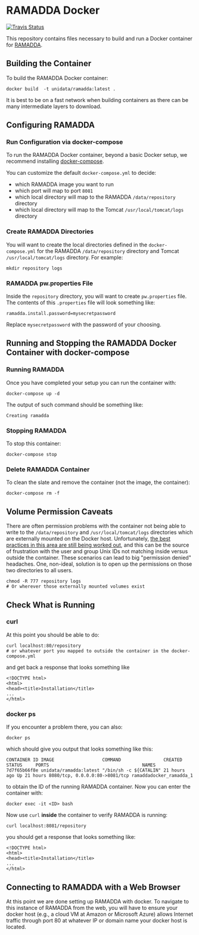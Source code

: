 # RAMADDA Docker

[![Travis Status](https://travis-ci.org/Unidata/ramadda-docker.svg?branch=master)](https://travis-ci.org/Unidata/ramadda-docker)

This repository contains files necessary to build and run a Docker container for [RAMADDA](https://sourceforge.net/projects/ramadda/). 

## Building the Container

To build the RAMADDA Docker container:

    docker build  -t unidata/ramadda:latest .

It is best to be on a fast network when building containers as there can be many intermediate layers to download.

## Configuring RAMADDA

### Run Configuration via docker-compose

To run the RAMADDA Docker container, beyond a basic Docker setup, we recommend installing [docker-compose](https://docs.docker.com/compose/).

You can customize the default `docker-compose.yml` to decide:

-   which RAMADDA image you want to run
-   which port will map to port `8081`
-   which local directory will map to the RAMADDA `/data/repository` directory
-   which local directory will map to the Tomcat `/usr/local/tomcat/logs` directory

### Create RAMADDA Directories

You will want to create the local directories defined in the `docker-compose.yml` for the RAMADDA `/data/repository` directory and  Tomcat `/usr/local/tomcat/logs` directory. For example:

    mkdir repository logs

### RAMADDA pw.properties File

Inside the `repository` directory, you will want to create `pw.properties` file. The contents of this `.properties` file will look something like: 

    ramadda.install.password=mysecretpassword

Replace `mysecretpassword` with the password of your choosing.

## Running and Stopping the RAMADDA Docker Container with docker-compose

### Running RAMADDA

Once you have completed your setup you can run the container with:

    docker-compose up -d

The output of such command should be something like:

    Creating ramadda

### Stopping RAMADDA

To stop this container:

    docker-compose stop

### Delete RAMADDA Container

To clean the slate and remove the container (not the image, the container):

    docker-compose rm -f

## Volume Permission Caveats

There are often permission problems with the container not being able to write to the `/data/repository`  and `/usr/local/tomcat/logs` directories which are externally mounted on the Docker host. Unfortunately, [the best practices in this area are still being worked out](https://www.reddit.com/r/docker/comments/46ec3t/volume_permissions_best_practices/?), and this can be the source of frustration with the user and group Unix IDs not matching inside versus outside the container. These scenarios can lead to big "permission denied" headaches. One, non-ideal, solution is to open up the permissions on those two directories to all users.

    chmod -R 777 repository logs
    # Or wherever those externally mounted volumes exist

## Check What is Running

### curl

At this point you should be able to do:

    curl localhost:80/repository
    # or whatever port you mapped to outside the container in the docker-compose.yml

and get back a response that looks something like

    <!DOCTYPE html>
    <html>
    <head><title>Installation</title>
    ...
    </html>

### docker ps

If you encounter a problem there, you can also:

    docker ps

which should give you output that looks something like this:

    CONTAINER ID IMAGE                  COMMAND                CREATED      STATUS     PORTS                                   NAMES
    7d7f65b66f8e unidata/ramadda:latest "/bin/sh -c ${CATALIN" 21 hours ago Up 21 hours 8080/tcp, 0.0.0.0:80->8081/tcp ramaddadocker_ramadda_1

to obtain the ID of the running RAMADDA container. Now you can enter the container with:

    docker exec -it <ID> bash

Now use `curl` **inside** the container to verify RAMADDA is running:

    curl localhost:8081/repository

you should get a response that looks something like:

    <!DOCTYPE html>
    <html>
    <head><title>Installation</title>
    ...
    </html>

## Connecting to RAMADDA with a Web Browser

At this point we are done setting up RAMADDA with docker. To navigate to this instance of RAMADDA from the web, you will have to ensure your docker host (e.g., a cloud VM at Amazon or Microsoft Azure) allows Internet traffic through port 80 at whatever IP or domain name your docker host is located.
